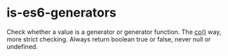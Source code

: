# is-es6-generators
Check whether a value is a generator or generator function. The [co()](https://github.com/tj/co) way, more strict checking. Always return boolean true or false, never null or undefined.
